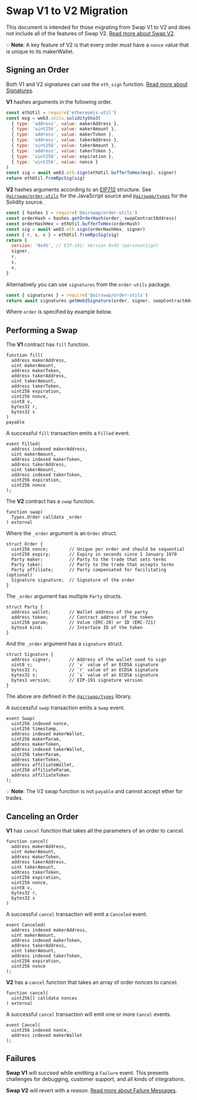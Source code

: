 # Swap V1 to V2 Migration

This document is intended for those migrating from Swap V1 to V2 and does not include all of the features of Swap V2. [Read more about Swap V2](README.md).

:bulb: **Note**: A key feature of V2 is that every order must have a `nonce` value that is unique to its makerWallet.

## Signing an Order

Both V1 and V2 signatures can use the `eth_sign` function. [Read more about Signatures](README.md#signatures).

**V1** hashes arguments in the following order.

```JavaScript
const ethUtil = require('ethereumjs-util')
const msg = web3.utils.soliditySha3(
  { type: 'address', value: makerAddress },
  { type: 'uint256', value: makerAmount },
  { type: 'address', value: makerToken },
  { type: 'address', value: takerAddress },
  { type: 'uint256', value: takerAmount },
  { type: 'address', value: takerToken },
  { type: 'uint256', value: expiration },
  { type: 'uint256', value: nonce }
)
const sig = await web3.eth.sign(ethUtil.bufferToHex(msg), signer)
return ethUtil.fromRpcSig(sig)
```

**V2** hashes arguments according to an [EIP712](https://github.com/ethereum/EIPs/blob/master/EIPS/eip-712.md) structure. See [`@airswap/order-utils`](../../packages/order-utils) for the JavaScript source and [`@airswap/types`](../types) for the Solidity source.

```JavaScript
const { hashes } = require('@airswap/order-utils')
const orderHash = hashes.getOrderHash(order, swapContractAddress)
const orderHashHex = ethUtil.bufferToHex(orderHash)
const sig = await web3.eth.sign(orderHashHex, signer)
const { r, s, v } = ethUtil.fromRpcSig(sig)
return {
  version: '0x45', // EIP-191: Version 0x45 (personalSign)
  signer,
  r,
  s,
  v,
}
```

Alternatively you can use `signatures` from the `order-utils` package.

```JavaScript
const { signatures } = require('@airswap/order-utils')
return await signatures.getWeb3Signature(order, signer, swapContractAddress)
```

Where `order` is specified by example below.

## Performing a Swap

The **V1** contract has `fill` function.

```
function fill(
  address makerAddress,
  uint makerAmount,
  address makerToken,
  address takerAddress,
  uint takerAmount,
  address takerToken,
  uint256 expiration,
  uint256 nonce,
  uint8 v,
  bytes32 r,
  bytes32 s
)
payable
```

A successful `fill` transaction emits a `Filled` event.

```
event Filled(
  address indexed makerAddress,
  uint makerAmount,
  address indexed makerToken,
  address takerAddress,
  uint takerAmount,
  address indexed takerToken,
  uint256 expiration,
  uint256 nonce
);
```

The **V2** contract has a `swap` function.

```
function swap(
  Types.Order calldata _order
) external
```

Where the `_order` argument is an `Order` struct.

```
struct Order {
  uint256 nonce;        // Unique per order and should be sequential
  uint256 expiry;       // Expiry in seconds since 1 January 1970
  Party maker;          // Party to the trade that sets terms
  Party taker;          // Party to the trade that accepts terms
  Party affiliate;      // Party compensated for facilitating (optional)
  Signature signature;  // Signature of the order
}
```

The `_order` argument has multiple `Party` structs.

```
struct Party {
  address wallet;       // Wallet address of the party
  address token;        // Contract address of the token
  uint256 param;        // Value (ERC-20) or ID (ERC-721)
  bytes4 kind;          // Interface ID of the token
}
```

And the `_order` argument has a `signature` struct.

```
struct Signature {
  address signer;       // Address of the wallet used to sign
  uint8 v;              // `v` value of an ECDSA signature
  bytes32 r;            // `r` value of an ECDSA signature
  bytes32 s;            // `s` value of an ECDSA signature
  bytes1 version;       // EIP-191 signature version
}
```

The above are defined in the [`@airswap/types`](../types) library.

A successful `swap` transaction emits a `Swap` event.

```
event Swap(
  uint256 indexed nonce,
  uint256 timestamp,
  address indexed makerWallet,
  uint256 makerParam,
  address makerToken,
  address indexed takerWallet,
  uint256 takerParam,
  address takerToken,
  address affiliateWallet,
  uint256 affiliateParam,
  address affiliateToken
);
```

:bulb: **Note**: The V2 swap function is not `payable` and cannot accept ether for trades.

## Canceling an Order

**V1** has `cancel` function that takes all the parameters of an order to cancel.

```
function cancel(
  address makerAddress,
  uint makerAmount,
  address makerToken,
  address takerAddress,
  uint takerAmount,
  address takerToken,
  uint256 expiration,
  uint256 nonce,
  uint8 v,
  bytes32 r,
  bytes32 s
)
```

A successful `cancel` transaction will emit a `Canceled` event.

```
event Canceled(
  address indexed makerAddress,
  uint makerAmount,
  address indexed makerToken,
  address takerAddress,
  uint takerAmount,
  address indexed takerToken,
  uint256 expiration,
  uint256 nonce
);
```

**V2** has a `cancel` function that takes an array of order nonces to cancel.

```
function cancel(
  uint256[] calldata nonces
) external
```

A successful `cancel` transaction will emit one or more `Cancel` events.

```
event Cancel(
  uint256 indexed nonce,
  address indexed makerWallet
);
```

## Failures

**Swap V1** will _succeed_ while emitting a `Failure` event. This presents challenges for debugging, customer support, and all kinds of integrations.

**Swap V2** will revert with a _reason._ [Read more about Failure Messages](README.md#failure-messages).
